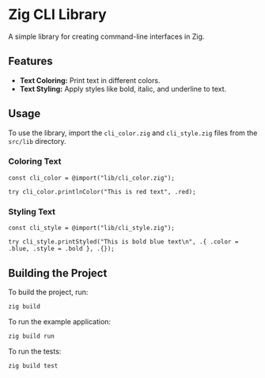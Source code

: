 # Zig CLI Library

A simple library for creating command-line interfaces in Zig.

## Features

-   **Text Coloring:** Print text in different colors.
-   **Text Styling:** Apply styles like bold, italic, and underline to text.

## Usage

To use the library, import the `cli_color.zig` and `cli_style.zig` files from the `src/lib` directory.

### Coloring Text

```zig
const cli_color = @import("lib/cli_color.zig");

try cli_color.printlnColor("This is red text", .red);
```

### Styling Text

```zig
const cli_style = @import("lib/cli_style.zig");

try cli_style.printStyled("This is bold blue text\n", .{ .color = .blue, .style = .bold }, .{});
```

## Building the Project

To build the project, run:

```bash
zig build
```

To run the example application:

```bash
zig build run
```

To run the tests:

```bash
zig build test
```

